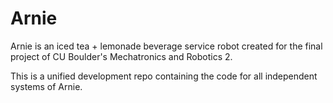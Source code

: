 # Arnie
Arnie is an iced tea + lemonade beverage service robot created for the final project of CU Boulder's Mechatronics and Robotics 2.

This is a unified development repo containing the code for all independent systems of Arnie.
